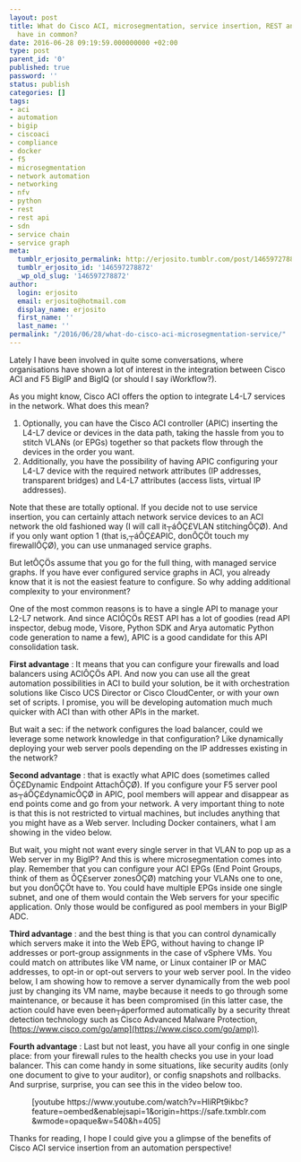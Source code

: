 ```yaml
---
layout: post
title: What do Cisco ACI, microsegmentation, service insertion, REST and Docker containers
  have in common?
date: 2016-06-28 09:19:59.000000000 +02:00
type: post
parent_id: '0'
published: true
password: ''
status: publish
categories: []
tags:
- aci
- automation
- bigip
- ciscoaci
- compliance
- docker
- f5
- microsegmentation
- network automation
- networking
- nfv
- python
- rest
- rest api
- sdn
- service chain
- service graph
meta:
  tumblr_erjosito_permalink: http://erjosito.tumblr.com/post/146597278872/what-do-cisco-aci-microsegmentation-service
  tumblr_erjosito_id: '146597278872'
  _wp_old_slug: '146597278872'
author:
  login: erjosito
  email: erjosito@hotmail.com
  display_name: erjosito
  first_name: ''
  last_name: ''
permalink: "/2016/06/28/what-do-cisco-aci-microsegmentation-service/"
---
```

Lately I have been involved in quite some conversations, where organisations have shown a lot of interest in the integration between Cisco ACI and F5 BigIP and BigIQ (or should I say iWorkflow?).

As you might know, Cisco ACI offers the option to integrate L4-L7 services in the network. What does this mean?

1. Optionally, you can have the Cisco ACI controller (APIC) inserting the L4-L7 device or devices in the data path, taking the hassle from you to stitch VLANs (or EPGs) together so that packets flow through the devices in the order you want.
2. Additionally, you have the possibility of having APIC configuring your L4-L7 device with the required network attributes (IP addresses, transparent bridges) and L4-L7 attributes (access lists, virtual IP addresses).

Note that these are totally optional. If you decide not to use service insertion, you can certainly attach network service devices to an ACI network the old fashioned way (I will call it┬áÔÇ£VLAN stitchingÔÇØ). And if you only want option 1 (that is,┬áÔÇ£APIC, donÔÇÖt touch my firewallÔÇØ), you can use unmanaged service graphs.

But letÔÇÖs assume that you go for the full thing, with managed service graphs. If you have ever configured service graphs in ACI, you already know that it is not the easiest feature to configure. So why adding additional complexity to your environment?

One of the most common reasons is to have a single API to manage your L2-L7 network. And since ACIÔÇÖs REST API has a lot of goodies (read API inspector, debug mode, Visore, Python SDK and Arya automatic Python code generation to name a few), APIC is a good candidate for this API consolidation task.

**First advantage** : It means that you can configure your firewalls and load balancers using ACIÔÇÖs API. And now you can use all the great automation possibilities in ACI to build your solution, be it with orchestration solutions like Cisco UCS Director or Cisco CloudCenter, or with your own set of scripts. I promise, you will be developing automation much much quicker with ACI than with other APIs in the market.

But wait a sec: if the network configures the load balancer, could we leverage some network knowledge in that configuration? Like dynamically deploying your web server pools depending on the IP addresses existing in the network?

**Second advantage** : that is exactly what APIC does (sometimes called ÔÇ£Dynamic Endpoint AttachÔÇØ). If you configure your F5 server pool as┬áÔÇ£dynamicÔÇØ in APIC, pool members will appear and disappear as end points come and go from your network. A very important thing to note is that this is not restricted to virtual machines, but includes anything that you might have as a Web server. Including Docker containers, what I am showing in the video below.

But wait, you might not want every single server in that VLAN to pop up as a Web server in my BigIP? And this is where microsegmentation comes into play. Remember that you can configure your ACI EPGs (End Point Groups, think of them as ÔÇ£server zonesÔÇØ) matching your VLANs one to one, but you donÔÇÖt have to. You could have multiple EPGs inside one single subnet, and one of them would contain the Web servers for your specific application. Only those would be configured as pool members in your BigIP ADC.

**Third advantage** : and the best thing is that you can control dynamically which servers make it into the Web EPG, without having to change IP addresses or port-group assignments in the case of vSphere VMs. You could match on attributes like VM name, or Linux container IP or MAC addresses, to opt-in or opt-out servers to your web server pool. In the video below, I am showing how to remove a server dynamically from the web pool just by changing its VM name, maybe because it needs to go through some maintenance, or because it has been compromised (in this latter case, the action could have even been┬áperformed automatically by a security threat detection technology such as Cisco Advanced Malware Protection, [https://www.cisco.com/go/amp](https://www.cisco.com/go/amp)).

**Fourth advantage** : Last but not least, you have all your config in one single place: from your firewall rules to the health checks you use in your load balancer. This can come handy in some situations, like security audits (only one document to give to your auditor), or config snapshots and rollbacks. And surprise, surprise, you can see this in the video below too.

<figure class="tmblr-embed tmblr-full">[youtube https://www.youtube.com/watch?v=HliRPt9ikbc?feature=oembed&amp;enablejsapi=1&amp;origin=https://safe.txmblr.com&amp;wmode=opaque&amp;w=540&amp;h=405]</figure>

Thanks for reading, I hope I could give you a glimpse of the benefits of Cisco ACI service insertion from an automation perspective!

